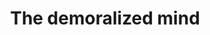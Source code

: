 ---
layout: post
title: "The demoralized mind"
permalink: https://newint.org/columns/essays/2016/04/01/psycho-spiritual-crisis/
counter: 7
sitemap: false
draft: true
---